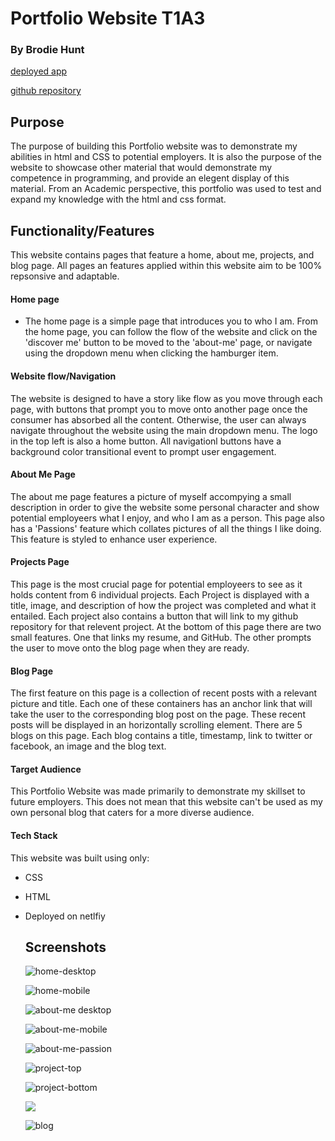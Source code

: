 

# Portfolio Website T1A3

### By Brodie Hunt

[deployed app](https://brodiehunt.netlify.app/)

[github repository](https://github.com/brodiehunt/portfolio_assignment)



## Purpose

The purpose of building this Portfolio website was to demonstrate my abilities in html and CSS to potential employers. It is also the purpose of the website to showcase other material that would demonstrate my competence in programming, and provide an elegent display of this material. From an Academic perspective, this portfolio was used to test and expand my knowledge with the html and css format.

## Functionality/Features

   This website contains pages that feature a home, about me, projects, and blog page. All pages an features applied within this website aim to be 100% repsonsive and adaptable. 

#### Home page

- The home page is a simple page that introduces you to who I am. From the home page, you can follow the flow of the website and click on the 'discover me' button to be moved to the 'about-me' page, or navigate using the dropdown menu when clicking the hamburger item. 

#### Website flow/Navigation

The website is designed to have a story like flow as you move through each page, with buttons that prompt you to move onto another page once the consumer has absorbed all the content. Otherwise, the user can always navigate throughout the website using the main dropdown menu. The logo in the top left is also a home button. All navigationl buttons have a background color transitional event to prompt user engagement. 

#### About Me Page

The about me page features a picture of myself accompying a small description in order to give the website some personal character and show potential employeers what I enjoy, and who I am as a person. This page also has a 'Passions' feature which collates pictures of all the things I like doing. This feature is styled to enhance user experience. 

#### Projects Page

This page is the most crucial page for potential employeers to see as it holds content from 6 individual projects. Each Project is displayed with a title, image, and description of how the project was completed and what it entailed. Each project also contains a button that will link to my github repository for that relevent project. At the bottom of this page there are two small features. One that links my resume, and GitHub. The other prompts the user to move onto the blog page when they are ready. 

#### Blog Page

The first feature on this page is a collection of recent posts with a relevant picture and title. Each one of these containers has an anchor link that will take the user to the corresponding blog post on the page. These recent posts will be displayed in an horizontally scrolling element. There are 5 blogs on this page. Each blog contains a title, timestamp, link to twitter or facebook, an image and the blog text. 

#### Target Audience

This Portfolio Website was made primarily to demonstrate my skillset to future employers. This does not mean that this website can't be used as my own personal blog that caters for a more diverse audience. 

#### Tech Stack

This website was built using only:

- CSS 

- HTML

- Deployed on netlfiy

  

  ## Screenshots

  ![home-desktop](https://github.com/brodiehunt/portfolio_assignment/blob/master/docs/Screenshots/home/home-desktop.png)

  ![home-mobile](https://github.com/brodiehunt/portfolio_assignment/blob/master/docs/Screenshots/home/home-mobile.png)

  ![about-me desktop](https://github.com/brodiehunt/portfolio_assignment/blob/master/docs/Screenshots/about-me/about-me-desktop.png)

  ![about-me-mobile](https://github.com/brodiehunt/portfolio_assignment/blob/master/docs/Screenshots/about-me/about-me-mobile.png)

  ![about-me-passion ](https://github.com/brodiehunt/portfolio_assignment/blob/master/docs/Screenshots/about-me/mobile-passions.png)

  ![project-top](https://github.com/brodiehunt/portfolio_assignment/blob/master/docs/Screenshots/projects/project-top.png)

  ![project-bottom](https://github.com/brodiehunt/portfolio_assignment/blob/master/docs/Screenshots/projects/project-bottom.png)

  ![](https://github.com/brodiehunt/portfolio_assignment/blob/master/docs/Screenshots/blog/my%20blog-%20top.png)

  ![blog](https://github.com/brodiehunt/portfolio_assignment/blob/master/docs/Screenshots/blog/my-blog-post.png)

  

